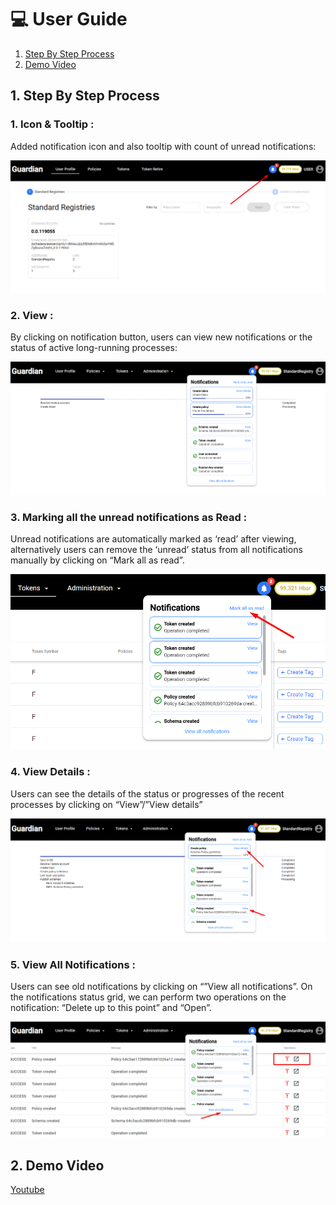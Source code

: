 # 💻 User Guide

1. [Step By Step Process](user-guide.md#id-1.-step-by-step-process)
2. [Demo Video](user-guide.md#id-2.-demo-video)

## 1. Step By Step Process

### 1. Icon & Tooltip :

Added notification icon and also tooltip with count of unread notifications:

![image4.png](<../../../.gitbook/assets/0 (1) (1) (1).png>)

### 2. View :

By clicking on notification button, users can view new notifications or the status of active long-running processes:

![image3.png](<../../../.gitbook/assets/1 (6).png>)

### 3. Marking all the unread notifications as Read :

Unread notifications are automatically marked as ‘read’ after viewing, alternatively users can remove the ‘unread’ status from all notifications manually by clicking on “Mark all as read”.

![image5.png](<../../../.gitbook/assets/2 (7) (1).png>)

### 4. View Details :

Users can see the details of the status or progresses of the recent processes by clicking on “View”/”View details”

![image2.png](<../../../.gitbook/assets/3 (5).png>)

### 5. View All Notifications :

Users can see old notifications by clicking on “”View all notifications”. On the notifications status grid, we can perform two operations on the notification: “Delete up to this point” and “Open”.

![image6.png](<../../../.gitbook/assets/4 (4).png>)

## 2. Demo Video

[Youtube](https://youtu.be/e6U68FtEbG8?si=V-6JkQHJtqhaOySF\&t=119)
